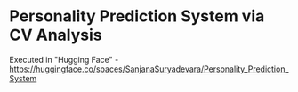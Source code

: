 # Personality Prediction System via CV Analysis

Executed in "Hugging Face" - https://huggingface.co/spaces/SanjanaSuryadevara/Personality_Prediction_System
